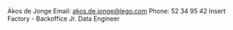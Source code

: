 Ákos de Jonge
Email: akos.de.jonge@lego.com
Phone: 52 34 95 42
Insert Factory - Backoffice 
Jr. Data Engineer
